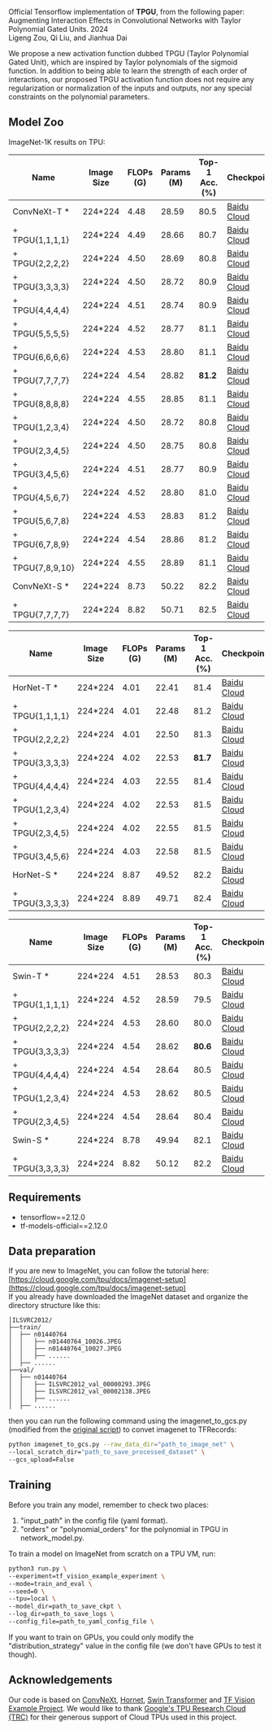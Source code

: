 Official Tensorflow implementation of **TPGU**, from the following paper:<br />Augmenting Interaction Effects in Convolutional Networks with Taylor Polynomial Gated Units. 2024<br />Ligeng Zou, Qi Liu, and Jianhua Dai

We propose a new activation function dubbed TPGU (Taylor Polynomial Gated Unit), which are inspired by Taylor polynomials of the sigmoid function. In addition to being able to learn the strength of each order of interactions, our proposed TPGU activation function does not require any regularization or normalization of the inputs and outputs, nor any special constraints on the polynomial parameters.

<a name="hpJ9c"></a>
## Model Zoo
ImageNet-1K results on TPU:

| Name | Image Size | FLOPs (G) | Params (M) | Top-1 Acc. (%) | Checkpoint |
| --- | --- | --- | --- | --- | --- |
| ConvNeXt-T * | 224*224 | 4.48 | 28.59 | 80.5 | [Baidu Cloud](https://pan.baidu.com/s/1zQLaqMFKE_we4OTportnzg?pwd=9z6a) |
| + TPGU{1,1,1,1} | 224*224 | 4.49 | 28.66 | 80.7 | [Baidu Cloud](https://pan.baidu.com/s/11SretQpP0daSLqyI0bjxuQ?pwd=ol89) |
| + TPGU{2,2,2,2} | 224*224 | 4.50 | 28.69 | 80.8 | [Baidu Cloud](https://pan.baidu.com/s/1zO74X7aRLvxu9x9YcPMA8g?pwd=jw98) |
| + TPGU{3,3,3,3} | 224*224 | 4.50 | 28.72 | 80.9 | [Baidu Cloud](https://pan.baidu.com/s/1NTDZSNIfeyX1PjhtbEk0QQ?pwd=0xpm) |
| + TPGU{4,4,4,4} | 224*224 | 4.51 | 28.74 | 80.9 | [Baidu Cloud](https://pan.baidu.com/s/1SOiHAh2BZod-eoKz8wAKeg?pwd=zxwd) |
| + TPGU{5,5,5,5} | 224*224 | 4.52 | 28.77 | 81.1 | [Baidu Cloud](https://pan.baidu.com/s/1xzDAA6w3Vl9U7JNZVoQcGA?pwd=u5p9) |
| + TPGU{6,6,6,6} | 224*224 | 4.53 | 28.80 | 81.1 | [Baidu Cloud](https://pan.baidu.com/s/1APF5_NZglk4atStooBYrNQ?pwd=m7qv) |
| + TPGU{7,7,7,7} | 224*224 | 4.54 | 28.82 | **81.2** | [Baidu Cloud](https://pan.baidu.com/s/1RBBdoYpY6CtGi-maGmKKSQ?pwd=0y94) |
| + TPGU{8,8,8,8} | 224*224 | 4.55 | 28.85 | 81.1 | [Baidu Cloud](https://pan.baidu.com/s/13RwroA4yiNRDTEZJfhYwvQ?pwd=3hoq) |
| + TPGU{1,2,3,4} | 224*224 | 4.50 | 28.72 | 80.8 | [Baidu Cloud](https://pan.baidu.com/s/1qYKeQTFQGDb5KL2MnIUcjA?pwd=ht0c) |
| + TPGU{2,3,4,5} | 224*224 | 4.50 | 28.75 | 80.8 | [Baidu Cloud](https://pan.baidu.com/s/1rYILx06XBVAAkSmNgRFEpA?pwd=f4yu) |
| + TPGU{3,4,5,6} | 224*224 | 4.51 | 28.77 | 80.9 | [Baidu Cloud](https://pan.baidu.com/s/10iG6unMzPcwMnfZnuYVeoA?pwd=ixny) |
| + TPGU{4,5,6,7} | 224*224 | 4.52 | 28.80 | 81.0 | [Baidu Cloud](https://pan.baidu.com/s/1QeYPs3N8YWBp-3x1gjZSNg?pwd=qvrk) |
| + TPGU{5,6,7,8} | 224*224 | 4.53 | 28.83 | 81.2 | [Baidu Cloud](https://pan.baidu.com/s/1hpm10DYTd_IXd3-legw77g?pwd=0gmv) |
| + TPGU{6,7,8,9} | 224*224 | 4.54 | 28.86 | 81.2 | [Baidu Cloud](https://pan.baidu.com/s/1veSqryJ57AJidd40DqPbiA?pwd=7vdb) |
| + TPGU{7,8,9,10} | 224*224 | 4.55 | 28.89 | 81.1 | [Baidu Cloud](https://pan.baidu.com/s/1YspMDZASP4TRZoFzT8QF1g?pwd=5pd6) |
| ConvNeXt-S * | 224*224 | 8.73 | 50.22 | 82.2 | [Baidu Cloud](https://pan.baidu.com/s/1ZLUe3SXzJpsjWADmOeNWyw?pwd=q4v7) |
| + TPGU{7,7,7,7} | 224*224 | 8.82 | 50.71 | 82.5 | [Baidu Cloud](https://pan.baidu.com/s/1Kjtpe14t-DeIBYJAwSl2oQ?pwd=k8gw) |

| Name | Image Size | FLOPs (G) | Params (M) | Top-1 Acc. (%) | Checkpoint |
| --- | --- | --- | --- | --- | --- |
| HorNet-T * | 224*224 | 4.01 | 22.41 | 81.4 | [Baidu Cloud](https://pan.baidu.com/s/1qjuTWKUsN6iPm8FvYj9-YQ?pwd=zn22) |
| + TPGU{1,1,1,1} | 224*224 | 4.01 | 22.48 | 81.2 | [Baidu Cloud](https://pan.baidu.com/s/1OaxQhrdpuwxucShpkRvt3w?pwd=9m1q) |
| + TPGU{2,2,2,2} | 224*224 | 4.01 | 22.50 | 81.3 | [Baidu Cloud](https://pan.baidu.com/s/1tPUvugaZHQxEFJ5YEOCAHQ?pwd=go2d) |
| + TPGU{3,3,3,3} | 224*224 | 4.02 | 22.53 | **81.7** | [Baidu Cloud](https://pan.baidu.com/s/17M1php5aEK9ueG6QPEEqpA?pwd=a9vo) |
| + TPGU{4,4,4,4} | 224*224 | 4.03 | 22.55 | 81.4 | [Baidu Cloud](https://pan.baidu.com/s/1iE6RHFQ9lzIvMUAj3fauSw?pwd=vxy2) |
| + TPGU{1,2,3,4} | 224*224 | 4.02 | 22.53 | 81.5 | [Baidu Cloud](https://pan.baidu.com/s/1kV_DhJ763dTbP_uM6d3Ydg?pwd=aoam) |
| + TPGU{2,3,4,5} | 224*224 | 4.02 | 22.55 | 81.5 | [Baidu Cloud](https://pan.baidu.com/s/1R0GTijgusHuO2Xfn_E3X2A?pwd=l5an) |
| + TPGU{3,4,5,6} | 224*224 | 4.03 | 22.58 | 81.5 | [Baidu Cloud](https://pan.baidu.com/s/16-d64por5dQHtJnfc8ieiQ?pwd=9nq9) |
| HorNet-S * | 224*224 | 8.87 | 49.52 | 82.2 | [Baidu Cloud](https://pan.baidu.com/s/1T6a02IucQt2Hz_dU20Rk9Q?pwd=4an1) |
| + TPGU{3,3,3,3} | 224*224 | 8.89 | 49.71 | 82.4 | [Baidu Cloud](https://pan.baidu.com/s/1F1zwzax4_YJZhuFhnWj2Gg?pwd=9gjw) |

| Name | Image Size | FLOPs (G) | Params (M) | Top-1 Acc. (%) | Checkpoint |
| --- | --- | --- | --- | --- | --- |
| Swin-T * | 224*224 | 4.51 | 28.53 | 80.3 | [Baidu Cloud](https://pan.baidu.com/s/1qMNBCVehoEdbICwz4F-vYA?pwd=ucrz) |
| + TPGU{1,1,1,1} | 224*224 | 4.52 | 28.59 | 79.5 | [Baidu Cloud](https://pan.baidu.com/s/1qQnKCwko01MH6SXGmcrw0Q?pwd=vsid) |
| + TPGU{2,2,2,2} | 224*224 | 4.53 | 28.60 | 80.0 | [Baidu Cloud](https://pan.baidu.com/s/1P4gnqpk3PSIT0xIKx4-Yfw?pwd=nzdt) |
| + TPGU{3,3,3,3} | 224*224 | 4.54 | 28.62 | **80.6** | [Baidu Cloud](https://pan.baidu.com/s/1-RiEb3Y2mPCgilDolPNLNA?pwd=06zj) |
| + TPGU{4,4,4,4} | 224*224 | 4.54 | 28.64 | 80.5 | [Baidu Cloud](https://pan.baidu.com/s/1vxVpqYSq_FfwyFsYrlcBjA?pwd=loyz) |
| + TPGU{1,2,3,4} | 224*224 | 4.53 | 28.62 | 80.5 | [Baidu Cloud](https://pan.baidu.com/s/1z2TsF6XBnkXJA8_DBYQSxw?pwd=9qlj) |
| + TPGU{2,3,4,5} | 224*224 | 4.54 | 28.64 | 80.4 | [Baidu Cloud](https://pan.baidu.com/s/1QcTKhjuHzKOEKfTR-WFD7Q?pwd=cfpv) |
| Swin-S * | 224*224 | 8.78 | 49.94 | 82.1 | [Baidu Cloud](https://pan.baidu.com/s/1yqS5mAQtwKwQrazEURX8Gw?pwd=tspo) |
| + TPGU{3,3,3,3} | 224*224 | 8.82 | 50.12 | 82.2 | [Baidu Cloud](https://pan.baidu.com/s/1MCQQn8vh8sUqvlMJxeQSBw?pwd=d2e4) |

<a name="UKHLY"></a>
## Requirements

- tensorflow==2.12.0
- tf-models-official==2.12.0
<a name="Lw5ab"></a>
## **Data preparation**
If you are new to ImageNet, you can follow the tutorial here: [https://cloud.google.com/tpu/docs/imagenet-setup](https://cloud.google.com/tpu/docs/imagenet-setup)<br />If you already have downloaded the ImageNet dataset and organize the directory structure like this:
```
│ILSVRC2012/
├──train/
│  ├── n01440764
│  │   ├── n01440764_10026.JPEG
│  │   ├── n01440764_10027.JPEG
│  │   ├── ......
│  ├── ......
├──val/
│  ├── n01440764
│  │   ├── ILSVRC2012_val_00000293.JPEG
│  │   ├── ILSVRC2012_val_00002138.JPEG
│  │   ├── ......
│  ├── ......
```
then you can run the following command using the imagenet_to_gcs.py (modified from the [original script](https://raw.githubusercontent.com/tensorflow/tpu/master/tools/datasets/imagenet_to_gcs.py)) to convet imagenet to TFRecords:
```bash
python imagenet_to_gcs.py --raw_data_dir="path_to_image_net" \
--local_scratch_dir="path_to_save_processed_dataset" \
--gcs_upload=False
```
<a name="Or8Js"></a>
## Training
Before you train any model, remember to check two places:

1. "input_path" in the config file (yaml format).
2. "orders" or "polynomial_orders" for the polynomial in TPGU in network_model.py.

To train a model on ImageNet from scratch on a TPU VM, run:
```bash
python3 run.py \
--experiment=tf_vision_example_experiment \
--mode=train_and_eval \
--seed=0 \
--tpu=local \
--model_dir=path_to_save_ckpt \
--log_dir=path_to_save_logs \
--config_file=path_to_yaml_config_file \
```
If you want to train on GPUs, you could only modify the "distribution_strategy" value in the config file (we don't have GPUs to test it though).
<a name="JTltm"></a>
## Acknowledgements
Our code is based on [ConvNeXt](https://github.com/facebookresearch/ConvNeXt), [Hornet](https://github.com/raoyongming/HorNet), [Swin Transformer](https://github.com/rishigami/Swin-Transformer-TF) and [TF Vision Example Project](https://github.com/tensorflow/models/tree/master/official/vision/examples/starter).  We would like to thank [Google's TPU Research Cloud (TRC)](https://sites.research.google/trc) for their generous support of Cloud TPUs used in this project.
